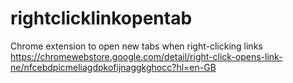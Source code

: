 # rightclicklinkopentab

Chrome extension to open new tabs when right-clicking links https://chromewebstore.google.com/detail/right-click-opens-link-ne/nfcebdpicmeliagdpkofijnaggkghocc?hl=en-GB
